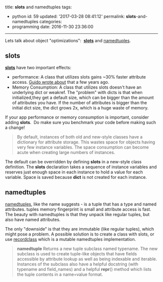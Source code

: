 title: __slots__ and namedtuples
tags:
  - python
id: 59
updated: '2017-03-28 08:41:12'
permalink: __slots__-and-namedtuples
categories:
  - programming
date: 2016-11-30 23:36:00
---


Lets talk about object "optimizations":  [__slots__](https://docs.python.org/2/reference/datamodel.html#slots) and [namedtuples](https://docs.python.org/2/library/collections.html#collections.namedtuple).


## **__slots__**

[__slots__](https://docs.python.org/2/reference/datamodel.html#slots) have two important effects:

- performance: A class that utilizes slots gains ~30% faster attribute access. [Guido wrote about](https://python-history.blogspot.co.il/2010/06/inside-story-on-new-style-classes.html) that a few years ago.
- Memory Consumption: A class that utilizes slots doesn't have an underlying dict or weakref. The "problem" with dicts is that when initialized,they get a default size, which can be bigger than the amount of attributes you have. If the number of attributes is bigger than the initial dict size, the dict grows 2x, which is a huge waste of memory.

If your app performance or memory consumption is important, consider adding **slots**.  Do make sure you benchmark your code before making such a change!

> By default, instances of both old and new-style classes have a dictionary for attribute storage. This wastes space for objects having very few instance variables. The space consumption can become acute when creating large numbers of instances. 
>
 The default can be overridden by defining **slots** in a new-style class definition. The **slots** declaration takes a sequence of instance variables and reserves just enough space in each instance to hold a value for each variable. Space is saved because **dict** is not created for each instance.


## namedtuples

[namedtuples](https://docs.python.org/2/library/collections.html#collections.namedtuple), like the name suggests - is a tuple that has a type and named attributes. tuples memory fingerprint is small and attribute access is fast. The beauty with namedtuples is that they unpack like regular tuples, but also have named attributes.

The only "downside" is that they are immutable (like regular tuples), which might pose a problem. A possible solution is to create a class with slots, or use [recordclass](http://intellimath.bitbucket.org/blog/posts/what_is_recordclass.html) which is a mutable namedtuples implementation.

> **namedtuple** Returns a new tuple subclass named typename. The new subclass is used to create tuple-like objects that have fields accessible by attribute lookup as well as being indexable and iterable. Instances of the subclass also have a helpful docstring (with typename and field_names) and a helpful **repr**() method which lists the tuple contents in a name=value format.

